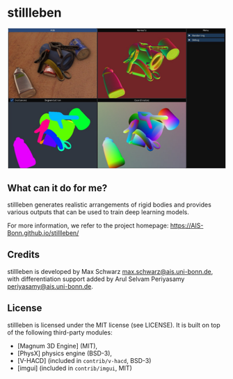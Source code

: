 # stillleben

<p style="text-align: center">
  <img src="doc/examples/ycb.jpeg" width="500" alt="YCB-Video example">
</p>

What can it do for me?
----------------------

stillleben generates realistic arrangements of rigid bodies and provides
various outputs that can be used to train deep learning models.

For more information, we refer to the project homepage:
https://AIS-Bonn.github.io/stillleben/

Credits
-------

stillleben is developed by Max Schwarz <max.schwarz@ais.uni-bonn.de>, with
differentiation support added by
Arul Selvam Periyasamy <periyasamy@ais.uni-bonn.de>.

License
-------

stillleben is licensed under the MIT license (see LICENSE). It is built
on top of the following third-party modules:

 * [Magnum 3D Engine] (MIT),
 * [PhysX] physics engine (BSD-3),
 * [V-HACD] (included in `contrib/v-hacd`, BSD-3)
 * [imgui] (included in `contrib/imgui`, MIT)

